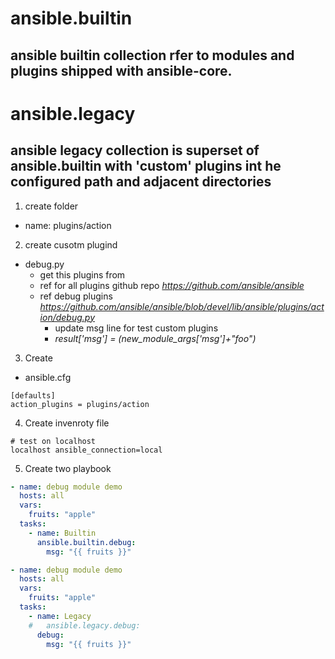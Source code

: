 # ansible.builtin
## ansible builtin collection rfer to modules and plugins shipped with ansible-core.

# ansible.legacy
## ansible legacy  collection is superset of ansible.builtin with 'custom' plugins int he configured path and adjacent directories

1. create folder
- name: plugins/action
2. create cusotm plugind
- debug.py
    - get this plugins from
    - ref for all plugins github repo *https://github.com/ansible/ansible*
    - ref debug plugins *https://github.com/ansible/ansible/blob/devel/lib/ansible/plugins/action/debug.py*
        - update msg line for test custom plugins
        - *result['msg'] = (new_module_args['msg']+"foo")*
3. Create
- ansible.cfg
```
[defaults]
action_plugins = plugins/action
```
4. Create invenroty file
```
# test on localhost
localhost ansible_connection=local
```
5. Create two playbook
```yaml
- name: debug module demo
  hosts: all
  vars:
    fruits: "apple"
  tasks:
    - name: Builtin
      ansible.builtin.debug:
        msg: "{{ fruits }}"
```

```yaml
- name: debug module demo
  hosts: all
  vars:
    fruits: "apple"
  tasks:
    - name: Legacy
    #   ansible.legacy.debug:
      debug:
        msg: "{{ fruits }}"
```